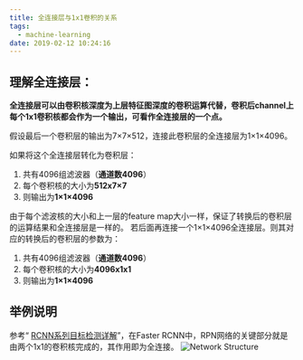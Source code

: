 ```yaml
---
title: 全连接层与1x1卷积的关系
tags:
  - machine-learning
date: 2019-02-12 10:24:16
---
```


## 理解全连接层：

**全连接层可以由卷积核深度为上层特征图深度的卷积运算代替，卷积后channel上每个1x1卷积核都会作为一个输出，可看作全连接层的一个点。**

假设最后一个卷积层的输出为7×7×512，连接此卷积层的全连接层为1×1×4096。

如果将这个全连接层转化为卷积层：

<!-- more -->

1. 共有4096组滤波器（**通道数4096**）
2. 每个卷积核的大小为**512x7×7**
3. 则输出为**1×1×4096**

由于每个滤波核的大小和上一层的feature map大小一样，保证了转换后的卷积层的运算结果和全连接层是一样的。
若后面再连接一个1×1×4096全连接层。则其对应的转换后的卷积层的参数为：

1. 共有4096组滤波器（**通道数4096**）
2. 每个卷积核的大小为**4096x1x1**
3. 则输出为**1×1×4096**

## 举例说明

参考“ [RCNN系列目标检测详解](https://bbs.dian.org.cn/topic/589/rcnn%E7%B3%BB%E5%88%97%E7%9B%AE%E6%A0%87%E6%A3%80%E6%B5%8B%E8%AF%A6%E8%A7%A3)”，在Faster RCNN中，RPN网络的关键部分就是由两个1x1的卷积核完成的，其作用即为全连接。
![Network Structure](006y8mN6ly1g7lwj8tmefj311609y0tp.jpg)